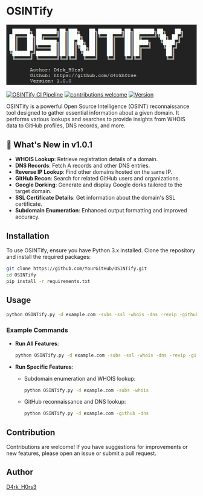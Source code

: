 # OSINTify

![OSINTify Banner](https://raw.githubusercontent.com/d4rkh0rse/OSINTify/refs/heads/main/osintify.png)  <!-- You can replace this with an actual image link -->

[![OSINTify CI Pipeline](https://github.com/d4rkh0rse/OSINTify/actions/workflows/ci.yml/badge.svg)](https://github.com/d4rkh0rse/OSINTify/actions/workflows/ci.yml)
[![contributions welcome](https://img.shields.io/badge/contributions-welcome-brightgreen.svg?style=flat)](https://github.com/d4rkh0rse/OSINTify/issues)
[![Version](https://img.shields.io/badge/version-1.0.1-blue)](https://github.com/d4rkh0rse/OSINTify/releases)



OSINTify is a powerful Open Source Intelligence (OSINT) reconnaissance tool designed to gather essential information about a given domain. It performs various lookups and searches to provide insights from WHOIS data to GitHub profiles, DNS records, and more.

## 🚀 What's New in v1.0.1

- **WHOIS Lookup**: Retrieve registration details of a domain.
- **DNS Records**: Fetch A records and other DNS entries.
- **Reverse IP Lookup**: Find other domains hosted on the same IP.
- **GitHub Recon**: Search for related GitHub users and organizations.
- **Google Dorking**: Generate and display Google dorks tailored to the target domain.
- **SSL Certificate Details**: Get information about the domain's SSL certificate.
- **Subdomain Enumeration**: Enhanced output formatting and improved accuracy.

## Installation

To use OSINTify, ensure you have Python 3.x installed. Clone the repository and install the required packages:

```bash
git clone https://github.com/YourGitHub/OSINTify.git
cd OSINTify
pip install -r requirements.txt
```
## Usage
```bash
python OSINTify.py -d example.com -subs -ssl -whois -dns -revip -github -dorks
```
### Example Commands

- **Run All Features**:
    ```bash
    python OSINTify.py -d example.com -subs -ssl -whois -dns -revip -github -dorks
    ```

- **Run Specific Features**:
    - Subdomain enumeration and WHOIS lookup:
        ```bash
        python OSINTify.py -d example.com -subs -whois
        ```

    - GitHub reconnaissance and DNS lookup:
        ```bash
        python OSINTify.py -d example.com -github -dns
        ```

## Contribution
Contributions are welcome! If you have suggestions for improvements or new features, please open an issue or submit a pull request.

## Author
[D4rk_H0rs3](https://github.com/d4rkh0rse)
